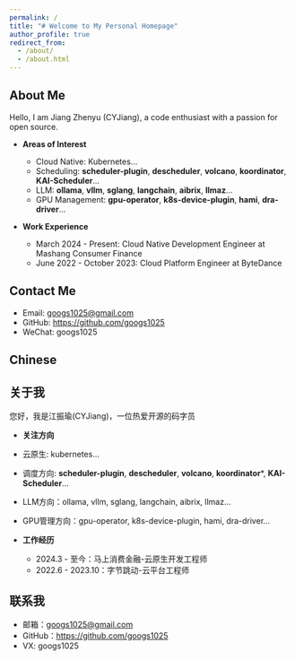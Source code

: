 ```yaml
---
permalink: /
title: "# Welcome to My Personal Homepage"
author_profile: true
redirect_from: 
  - /about/
  - /about.html
---
```


## About Me
Hello, I am Jiang Zhenyu (CYJiang), a code enthusiast with a passion for open source.

- **Areas of Interest**
  - Cloud Native: Kubernetes...
  - Scheduling: **scheduler-plugin**, **descheduler**, **volcano**, **koordinator**, **KAI-Scheduler**...
  - LLM: **ollama**, **vllm**, **sglang**, **langchain**, **aibrix**, **llmaz**...
  - GPU Management: **gpu-operator**, **k8s-device-plugin**, **hami**, **dra-driver**...

- **Work Experience**
  - March 2024 - Present: Cloud Native Development Engineer at Mashang Consumer Finance
  - June 2022 - October 2023: Cloud Platform Engineer at ByteDance

## Contact Me

- Email: googs1025@gmail.com
- GitHub: https://github.com/googs1025
- WeChat: googs1025

## Chinese

## 关于我
您好，我是江振瑜(CYJiang)，一位热爱开源的码字员

- **关注方向**
- 云原生: kubernetes...
- 调度方向: **scheduler-plugin**, **descheduler**, **volcano**, **koordinator***,  **KAI-Scheduler**...
- LLM方向：ollama, vllm, sglang, langchain, aibrix, llmaz...
- GPU管理方向：gpu-operator, k8s-device-plugin, hami, dra-driver...

- **工作经历**  
  - 2024.3 - 至今：马上消费金融-云原生开发工程师
  - 2022.6 - 2023.10：字节跳动-云平台工程师
  
## 联系我

- 邮箱：googs1025@gmail.com
- GitHub：https://github.com/googs1025
- VX: googs1025
